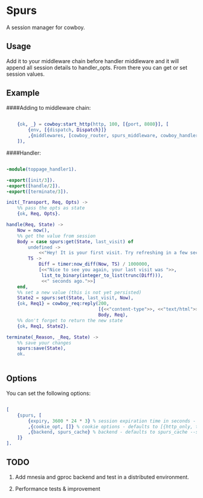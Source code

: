 Spurs
=====

A session manager for cowboy. 

Usage
-----

Add it to your middleware chain before handler middleware and it will append all session details to handler_opts. From there you can get or set session values.

Example
------

####Adding to middleware chain:

```erlang
    
    {ok, _} = cowboy:start_http(http, 100, [{port, 8080}], [
		{env, [{dispatch, Dispatch}]}
        ,{middlewares, [cowboy_router, spurs_middleware, cowboy_handler]}
	]),

```

####Handler:

```erlang

-module(toppage_handler1).

-export([init/3]).
-export([handle/2]).
-export([terminate/3]).

init(_Transport, Req, Opts) ->
    %% pass the opts as state
    {ok, Req, Opts}.

handle(Req, State) ->
    Now = now(),
    %% get the value from session
    Body = case spurs:get(State, last_visit) of
        undefined ->
            <<"Hey! It is your first visit. Try refreshing in a few seconds.">>;
        TS ->
            Diff = timer:now_diff(Now, TS) / 1000000,
            [<<"Nice to see you again, your last visit was ">>, 
             list_to_binary(integer_to_list(trunc(Diff))), 
             <<" seconds ago.">>]
    end,
    %% set a new value (this is not yet persisted)
    State2 = spurs:set(State, last_visit, Now),
    {ok, Req1} = cowboy_req:reply(200,
                                  [{<<"content-type">>, <<"text/html">>}],
                                  Body, Req),
    %% don't forget to return the new state
    {ok, Req1, State2}.

terminate(_Reason, _Req, State) ->
    %% save your changes
    spurs:save(State),
    ok.
    
```

Options
--------
You can set the following options:

```erlang

[
    {spurs, [
        {expiry, 3600 * 24 * 3} % session expiration time in seconds - defaults to 3 days
        ,{cookie_opt, []} % cookie options - defaults to [{http_only, true}, {path, <<"/">>}]
        ,{backend, spurs_cache} % backend - defaults to spurs_cache --see todo
    ]}
].

```

TODO
----

1) Add mnesia and gproc backend and test in a distributed environment. 

2) Performance tests & improvement

